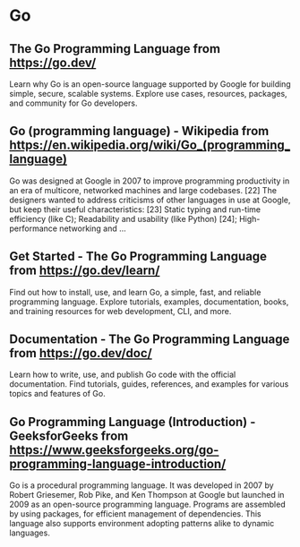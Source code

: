 # Go
## The Go Programming Language from https://go.dev/
Learn why Go is an open-source language supported by Google for building simple, secure, scalable systems. Explore use cases, resources, packages, and community for Go developers.
## Go (programming language) - Wikipedia from https://en.wikipedia.org/wiki/Go_(programming_language)
Go was designed at Google in 2007 to improve programming productivity in an era of multicore, networked machines and large codebases. [22] The designers wanted to address criticisms of other languages in use at Google, but keep their useful characteristics: [23] Static typing and run-time efficiency (like C); Readability and usability (like Python) [24]; High-performance networking and ...
## Get Started - The Go Programming Language from https://go.dev/learn/
Find out how to install, use, and learn Go, a simple, fast, and reliable programming language. Explore tutorials, examples, documentation, books, and training resources for web development, CLI, and more.
## Documentation - The Go Programming Language from https://go.dev/doc/
Learn how to write, use, and publish Go code with the official documentation. Find tutorials, guides, references, and examples for various topics and features of Go.
## Go Programming Language (Introduction) - GeeksforGeeks from https://www.geeksforgeeks.org/go-programming-language-introduction/
Go is a procedural programming language. It was developed in 2007 by Robert Griesemer, Rob Pike, and Ken Thompson at Google but launched in 2009 as an open-source programming language. Programs are assembled by using packages, for efficient management of dependencies. This language also supports environment adopting patterns alike to dynamic languages.
